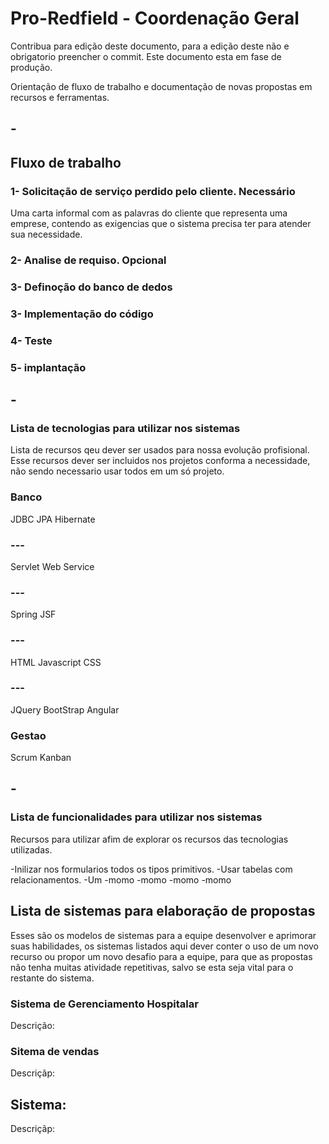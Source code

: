 # Pro-Redfield - Coordenação Geral

Contribua para edição deste documento, para a edição deste não e obrigatorio preencher o commit.
Este documento esta em fase de produção.

Orientação de fluxo de trabalho e documentação de novas propostas em recursos e ferramentas.


## -
## Fluxo de trabalho
### 1- Solicitação de serviço perdido pelo cliente. Necessário
  Uma carta informal com as palavras do cliente que representa uma emprese, contendo as exigencias que o sistema precisa ter para atender sua necessidade. 

### 2- Analise de requiso. Opcional

### 3- Definoção do banco de dedos

### 3- Implementação do código

### 4- Teste

### 5- implantação


## -
### Lista de tecnologias para utilizar nos sistemas
Lista de recursos qeu dever ser usados para nossa evolução profisional.
Esse recursos dever ser incluidos nos projetos conforma a necessidade, não sendo necessario usar todos em um só projeto.

### Banco
JDBC
JPA
Hibernate

### ---
Servlet
Web Service

### ---
Spring
JSF

### ---
HTML
Javascript
CSS

### ---
JQuery
BootStrap
Angular

### Gestao
Scrum
Kanban


## -
### Lista de funcionalidades para utilizar nos sistemas
Recursos para utilizar afim de explorar os recursos das tecnologias utilizadas.

-Inilizar nos formularios todos os tipos primitivos.
-Usar tabelas com relacionamentos.
-Um
-momo
-momo
-momo
-momo


## Lista de sistemas para elaboração de propostas
Esses são os modelos de sistemas para a equipe desenvolver e aprimorar suas habilidades, os sistemas listados aqui dever conter o uso de um novo recurso ou propor um novo desafio para a equipe, para que as propostas não tenha muitas atividade repetitivas, salvo se esta seja vital para o restante do sistema.

### Sistema de Gerenciamento Hospitalar
Descrição:

### Sitema de vendas
Descriçãp:

## Sistema: 
Descriçãp:





